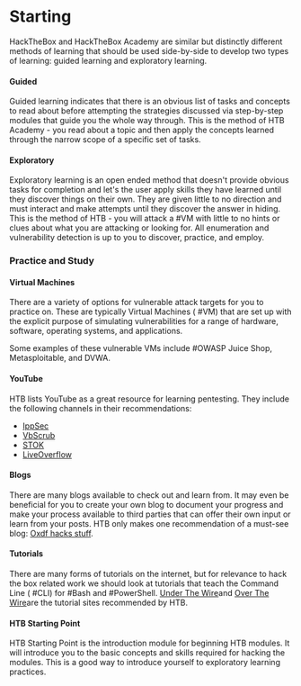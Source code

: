 # Starting

HackTheBox and HackTheBox Academy are similar but distinctly different methods of learning that should be used side-by-side to develop two types of learning: guided learning and exploratory learning.

#### Guided

Guided learning indicates that there is an obvious list of tasks and concepts to read about before attempting the strategies discussed via step-by-step modules that guide you the whole way through. This is the method of HTB Academy - you read about a topic and then apply the concepts learned through the narrow scope of a specific set of tasks.

#### Exploratory

Exploratory learning is an open ended method that doesn't provide obvious tasks for completion and let's the user apply skills they have learned until they discover things on their own. They are given little to no direction and must interact and make attempts until they discover the answer in hiding. This is the method of HTB - you will attack a #VM with little to no hints or clues about what you are attacking or looking for. All enumeration and vulnerability detection is up to you to discover, practice, and employ.

### Practice and Study

#### Virtual Machines

There are a variety of options for vulnerable attack targets for you to practice on. These are typically Virtual Machines ( #VM) that are set up with the explicit purpose of simulating vulnerabilities for a range of hardware, software, operating systems, and applications. 

Some examples of these vulnerable VMs include #OWASP Juice Shop, Metasploitable, and DVWA.

#### YouTube

HTB lists YouTube as a great resource for learning pentesting. They include the following channels in their recommendations:

- [IppSec](https://www.youtube.com/channel/UCa6eh7gCkpPo5XXUDfygQQA "walkthroughs for retired HTB modules")
- [VbScrub](https://www.youtube.com/channel/UCpoyhjwNIWZmsiKNKpsMAQQ "HTB guide videos")
- [STOK](https://www.youtube.com/channel/UCQN2DsjnYH60SFBIA6IkNwg "infosec channel on YT")
- [LiveOverflow](https://www.youtube.com/channel/UClcE-kVhqyiHCcjYwcpfj9w "infosec youtube channel")

#### Blogs

There are many blogs available to check out and learn from. It may even be beneficial for you to create your own blog to document your progress and make your process available to third parties that can offer their own input or learn from your posts. HTB only makes one recommendation of a must-see blog: [Oxdf hacks stuff](https://0xdf.gitlab.io/ "blog about HTB modules and hacking").

#### Tutorials

There are many forms of tutorials on the internet, but for relevance to hack the box related work we should look at tutorials that teach the Command Line ( #CLI) for #Bash and #PowerShell. [Under The Wire](https://underthewire.tech/wargames "Under the wire shell tutorials")and [Over The Wire](https://overthewire.org/wargames/ "Over The Wire shell tutorials")are the tutorial sites recommended by HTB.

#### HTB Starting Point

HTB Starting Point is the introduction module for beginning HTB modules. It will introduce you to the basic concepts and skills required for hacking the modules. This is a good way to introduce yourself to exploratory learning practices.

